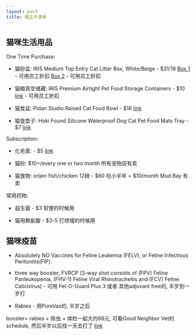 ```yaml
---
layout: post
title: 喵主子清单
---
```


## 猫咪生活用品

One Time Purchase:

* 猫砂盆: IRIS Medium Top Entry Cat Litter Box, White/Beige - $31/18
[Box 1](https://www.amazon.com/gp/product/B01MRV5YNO/ref=ox_sc_act_title_1?smid=ATVPDKIKX0DER&th=1) - 可用员工折扣
[Box 2](https://www.amazon.com/gp/product/B076YR7VT2/ref=ox_sc_saved_title_1?smid=ATVPDKIKX0DER&psc=1) - 可用员工折扣

* 猫粮真空储藏: IRIS Premium Airtight Pet Food Storage Containers - $10
[link](https://www.amazon.com/gp/product/B00186O0SS/ref=ox_sc_act_title_5?smid=ATVPDKIKX0DER&psc=1) - 可用员工折扣

* 猫食盆: Pidan Studio Raised Cat Food Bowl - $16
[link](https://www.amazon.com/gp/product/B074CDMWLW/ref=ox_sc_act_title_7?smid=A10SW9EXXRLARV&psc=1) 

* 猫食垫子: Hoki Found Silicone Waterproof Dog Cat Pet Food Mats Tray - $7
[link](https://www.amazon.com/gp/product/B01N8TH7JY/ref=ox_sc_act_title_2?smid=A1477Z5QQEZZIC&psc=1)

Subscription: 

* 化毛膏: - $5
[link](https://www.amazon.com/gp/product/B0002I9O84/ref=ox_sc_act_title_4?smid=ATVPDKIKX0DER&psc=1)

* 猫砂: $10+/every one or two month
所有宠物店有卖

* 猫食物: orijen fish/chicken 12磅 - $60 吃小半年  = $10/month
Mud Bay 有卖

常用药物: 

* 益生菌 - $3
软便的时候用

* 猫用赖氨酸 - $3-5
打喷嚏的时候用 

## 猫咪疫苗

* Absolutely NO Vaccines for Feline Leukemia (FELV), or Feline Infectious Peritonitis(FIP).  

* three way booster, FVRCP (3-way shot consists of (FPV) Feline Panleukopenia, (FHV-1) Feline Viral Rhinotracheitis and (FCV) Feline Calicivirus) - 可用 Fel-O-Guard Plus 3 或者 其他adjuvant free的, 半岁到一岁打

* Rabies - 用PureVax的, 半岁之后

booster+ rabies + 除虫 + 体检一起大约68元, 可看Good Neighbor Vet的schedule, 然后半岁以后找一天去打了
[link](http://goodneighborvet.com/services/northwest-pet-vaccination-services.php)


